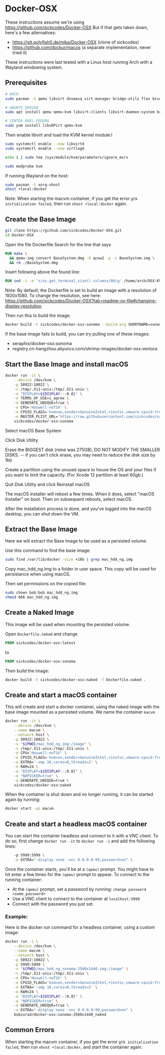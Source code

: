 # Docker-OSX

These instructions assume we're using https://github.com/sickcodes/Docker-OSX
But if that gets taken down, here's a few alternatives:
 * https://git.polyfish0.de/mika/Docker-OSX   (clone of sickcodes)
 * https://github.com/dockur/macos  (a separate implementation, never tried it)

 These instructions were last tested with a Linux host running Arch with a Wayland windowing system.
 
## Prerequisites
```bash
# ARCH
sudo pacman -S qemu libvirt dnsmasq virt-manager bridge-utils flex bison iptables-nft edk2-ovmf

# UBUNTU DEBIAN
sudo apt install qemu qemu-kvm libvirt-clients libvirt-daemon-system bridge-utils virt-manager libguestfs-tools

# CENTOS RHEL FEDORA
sudo yum install libvDPirt qemu-kvm
```

Then enable libvirt and load the KVM kernel module:l
```bash
sudo systemctl enable --now libvirtd
sudo systemctl enable --now virtlogd

echo 1 | sudo tee /sys/module/kvm/parameters/ignore_msrs

sudo modprobe kvm
```

If running Wayland on the host:
```bash
sudo pacman -S xorg-xhost
xhost +local:docker
```
Note: When starting the macvm container, if you get the error `gtk initialization failed`, then run `xhost +local:docker` again.

## Create the Base Image

```bash
git clone https://github.com/sickcodes/Docker-OSX.git
cd Docker-OSX
```
Open the file Dockerfile
Search for the line that says

```Dockerfile
RUN make \
  && qemu-img convert BaseSystem.dmg -O qcow2 -p -c BaseSystem.img \
  && rm ./BaseSystem.dmg
```
Insert following above the found line:
```Dockerfile
RUN sed -i -e 's/os.get_terminal_size().columns/80/g' /home/arch/OSX-KVM/./fetch-macOS-v2.py
```

Note: By default, the Dockerfile is set to build an image with a resolution of 1920x1080. To change the resolution, see here: https://github.com/sickcodes/Docker-OSX?tab=readme-ov-file#changing-display-resolution

Then run this to build the image:
```bash
docker build -t sickcodes/docker-osx:sonoma --build-arg SHORTNAME=sonoma .
```

If the  base image fails to build, you can try pulling one of these images:
 * seraphix/docker-osx:sonoma
 * registry.cn-hangzhou.aliyuncs.com/shrimp-images/docker-osx:ventura

## Start the Base Image and install macOS

```bash
docker run -it \
    --device /dev/kvm \
    -p 50922:10022 \
    -v /tmp/.X11-unix:/tmp/.X11-unix \
    -e "DISPLAY=${DISPLAY:-:0.0}" \
    -e TERMS_OF_USE=i_agree \
    -e GENERATE_UNIQUE=true \
    -e CPU='Haswell-noTSX' \
    -e CPUID_FLAGS='kvm=on,vendor=GenuineIntel,+invtsc,vmware-cpuid-freq=on' \
    -e MASTER_PLIST_URL='https://raw.githubusercontent.com/sickcodes/osx-serial-generator/master/config-custom.plist' \
    sickcodes/docker-osx:sonoma
```

Select macOS Base System

Click Disk Utility

Erase the BIGGEST disk (mine was 275GB), DO NOT MODIFY THE SMALLER DISKS. -- if you can't click erase, you may need to reduce the disk size by 1kb

Create a partition using the unused space to house the OS and your files if you want to limit the capacity. (For Xcode 12 partition at least 60gb.)

Quit Disk Utility and click Reinstall macOS

The macOS installer will reboot a few times. When it does, select "macOS Installer" on boot. Then on subsequent reboots, select macOS.

After the installation process is done, and you've logged into the macOS desktop, you can shut down the VM.

## Extract the Base Image
Here we will extract the Base Image to be used as a persisted volume.

Use this command to find the base image.
```bash
sudo find /var/lib/docker -size +10G | grep mac_hdd_ng.img
```

Copy mac_hdd_ng.img to a folder in user space. This copy will be used for persistance when using macOS.

Then set permissions on the copied file:
```bash
sudo chown bob:bob mac_hdd_ng.img
chmod 666 mac_hdd_ng.img
```

## Create a Naked Image
This image will be used when mounting the persisted volume.

Open `Dockerfile.naked` and change
```Dockerfile
FROM sickcodes/docker-osx:latest
```
to
```Dockerfile
FROM sickcodes/docker-osx:sonoma
```

Then build the image:
```bash
docker build -t sickcodes/docker-osx:naked -f Dockerfile.naked .
```

## Create and start a macOS container
This will create and start a docker container, using the naked image with the base image mounted as a persisted volume. We name the container `macvm`

```bash
docker run -it \
    --device /dev/kvm \
    --name macvm \
    --network host \
    -p 50922:10022 \
    -v "${PWD}/mac_hdd_ng.img:/image" \
    -v /tmp/.X11-unix:/tmp/.X11-unix \
    -e CPU='Haswell-noTSX' \
    -e CPUID_FLAGS='kvm=on,vendor=GenuineIntel,+invtsc,vmware-cpuid-freq=on' \
    -e EXTRA='-smp 16,cores=8,threads=2' \
    -e RAM=24 \
    -e "DISPLAY=${DISPLAY:-:0.0}" \
    -e "NOPICKER=true" \
    -e GENERATE_UNIQUE=true \
    sickcodes/docker-osx:naked
```

When the container is shut down and no longer running, it can be started again by running:

```bash
docker start -ai macvm
```

## Create and start a headless macOS container

You can start the container headless and connect to it with a VNC client. To do so, first change `docker run -it` to `docker run -i` and add the following lines:

```bash
    -p 5999:5999 \
    -e EXTRA="-display none -vnc 0.0.0.0:99,password=on" \
```

Once the container starts, you'll be at a `(qemu)` prompt. You might have to hit enter a few times for the `(qemu)` prompt to appear. To connect to the running container:

* At the `(qemu)` prompt, set a password by running:  `change password <some_password>`
* Use a VNC client to connect to the container at `localhost:5999`
* Connect with the password you just set.

### Example: 
Here is the docker run command for a headless container, using a custom image:

```bash
docker run -i \
    --device /dev/kvm \
    --name macvm \
    --network host \
    -p 50922:10022 \
    -p 5999:5999 \
    -v "${PWD}/mac_hdd_ng_sonoma-2560x1440.img:/image" \
    -v /tmp/.X11-unix:/tmp/.X11-unix \
    -e CPU='Haswell-noTSX' \
    -e CPUID_FLAGS='kvm=on,vendor=GenuineIntel,+invtsc,vmware-cpuid-freq=on' \
    -e EXTRA='-smp 16,cores=8,threads=2' \
    -e RAM=24 \
    -e "DISPLAY=${DISPLAY:-:0.0}" \
    -e "NOPICKER=true" \
    -e GENERATE_UNIQUE=true \
    -e EXTRA="-display none -vnc 0.0.0.0:99,password=on" \
    bobzurad/docker-osx:sonoma-2560x1440_naked
```

## Common Errors
When starting the macvm container, if you get the error `gtk initialization failed`, then run `xhost +local:docker`, and start the container again.